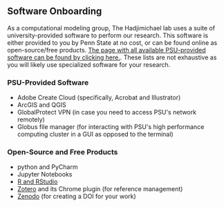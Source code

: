 ## Software Onboarding

As a computational modeling group, The Hadjimichael lab uses a suite of university-provided software to perform our research. This software is either provided to you by Penn State at no cost, or can be found online as open-source/free products. [The page with all available PSU-provided software can be found by clicking here.](https://softwarerequest.psu.edu/Home/Index). These lists are not exhaustive as you will likely use specialized software for your research.

### PSU-Provided Software

-   Adobe Create Cloud (specifically, Acrobat and Illustrator)
-   ArcGIS and QGIS
-   GlobalProtect VPN (in case you need to access PSU's network remotely)
-   Globus file manager (for interacting with PSU's high performance computing cluster in a GUI as opposed to the terminal)

### Open-Source and Free Products

-   python and PyCharm
-   Jupyter Notebooks
-   [R and RStudio](https://posit.co/download/rstudio-desktop/)
-   [Zotero](https://www.zotero.org/download/) and its Chrome plugin (for reference management)
-   [Zenodo](https://zenodo.org) (for creating a DOI for your work)